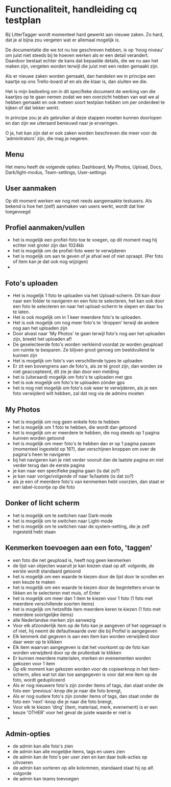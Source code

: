 # Functionaliteit, handleiding cq testplan

Bij LitterTagger wordt momenteel hard gewerkt aan nieuwe zaken. Zo hard, dat je al bijna zou vergeten wat er allemaal mogelijk is.

De documentatie die we tot nu toe geschreven hebben, is op 'hoog niveau' om juist niet steeds bij te hoeven werken als er een detail verandert. Daardoor bestaat echter de kans dat bepaalde details, die we nu aan het maken zijn, vergeten worden terwijl die juist met een reden gemaakt zijn.

Als er nieuwe zaken worden gemaakt, dan handelen we in principe een kaartje op ons Trello-board af en als die klaar is, dan sluiten we die.

Het is mijn bedoeling om in dit specifieke document de werking van die kaartjes op te gaan nemen zodat we een overzicht hebben van wat we al hebben gemaakt en ook meteen soort testplan hebben om per onderdeel te kijken of dat lekker werkt.

In principe zou je als gebruiker al deze stappen moeten kunnen doorlopen en dan zijn we uiteraard benieuwd naar je ervaringen.

O ja, het kan zijn dat er ook zaken worden beschreven die meer voor de 'adminitrators' zijn, die mag je negeren.

## Menu

Het menu heeft de volgende opties: Dashboard, My Photos, Upload, Docs, Dark/light-modus, Team-settings, User-settings

## User aanmaken

Op dit moment werken we nog met reeds aangemaakte testusers. Als bekend is hoe het (zelf) aanmaken van users werkt, wordt dat hier toegevoegd

## Profiel aanmaken/vullen

- het is mogelijk een profiel-foto toe te voegen, op dit moment mag hij echter niet groter zijn dan 1024kb
- het is mogelijk om de profiel-foto weer te verwijderen
- het is mogelijk om aan te geven of je afval wel of niet opraapt. (Per foto of item kan je dat ook nog wijzigen)
- 

## Foto's uploaden

- Het is mogelijk 1 foto te uploaden via het Upload-scherm. Dit kan door naar een folder te navigeren en een foto te selecteren, het kan ook door een foto te selecteren en naar het upload-scherm te slepen en daar los te laten.
- Het is ook mogelijk om in 1 keer meerdere foto's te uploaden.
- Het is ook mogelijk om nog meer foto's te 'droppen' terwijl de andere nog aan het uploaden zijn
- Door alvast naar 'My Photos' te gaan terwijl foto's nog aan het uploaden zijn, breekt het uploaden af!
- De geselecteerde foto's worden verkleind voordat ze worden geupload om ruimte te besparen. Ze blijven groot genoeg om beeldvullend te kunnen zijn
- Het is mogelijk om foto's van verschillende types te uploaden
- Er zit een bovengrens aan de foto's, als ze té groot zijn, dan worden ze niet geaccepteerd, dit zie je dan door een melding
- het is (uiteraard) mogelijk om foto's te uploaden met gps
- het is ook mogelijk om foto's te uploaden zónder gps
- het is nog niet mogelijk om foto's ook weer te verwijderen, als je een foto verwijderd wilt hebben, zal dat nog via de admins moeten

## My Photos
- het is mogelijk om nog geen enkele foto te hebben
- het is mogelijk om 1 foto te hebben, die wordt dan getoond
- het is mogelijk om er meerdere te hebben, die nog steeds op 1 pagina kunnen worden getoond
- het is mogelijk om meer foto's te hebben dan er op 1 pagina passen (momenteel ingesteld op 16?), dan verschijnen knoppen om over de pagina's heen te navigeren
- bij het navigeren kan je niet verder vooruit dan de laatste pagina en niet verder terug dan de eerste pagina
- je kan naar een specifieke pagina gaan (is dat zo?)
- je kan naar vorige/volgende of naar 1e/laatste (is dat zo?)
- als je een of meerdere foto's van kenmerken hebt voorzien, dan staat er een label-icoontje op die foto

## Donker of licht scherm
- het is mogelijk om te switchen naar Dark-mode
- het is mogelijk om te switchen naar Light-mode
- het is mogelijk om te switchen naar de system-setting, die je zelf ingesteld hebt staan

## Kenmerken toevoegen aan een foto, 'taggen'
- een foto die net geupload is, heeft nog geen kenmerken
- de lijst van objecten waaruit je kan kiezen staat op alf. volgorde, de eerste wordt standaard getoond
- het is mogelijk om een waarde te kiezen door de lijst door te scrollen en een keuze te maken
- het is mogelijk om een waarde te kiezen door de beginletters ervan te tikken en te selecteren met muis, of Enter
- het is mogelijk om meer dan 1 item te kiezen voor 1 foto (1 foto met meerdere verschillende soorten items)
- het is mogelijk om hetzelfde item meerdere keren te kiezen (1 foto met meerdere soortgelijke items)
- alle Nederlandse merken zijn aanwezig
- Voor elk afzonderlijk item op de foto kan je aangeven of het opgeraapt is of niet, hij neemt de defaultwaarde over die bij Profiel is aangegeven
- Elk kenmerk dat gegeven is aan een item kan worden verwijderd door daar weer op te klikken
- Elk item waarvan aangegeven is dat het voorkomt op de foto kan worden verwijderd door op de prullenbak te klikken
- Er kunnen meerdere materialen, merken en evenementen worden gekozen voor 1 item
- Op elk moment kan gekozen worden voor de copieerknop in het item-scherm, alles wat tot dan toe aangegeven is voor dat ene item op de foto, wordt gedupliceerd
- Als er nog nieuwere foto's zijn zonder items of tags, dan staat onder de foto een 'previous'-knop die je naar die foto brengt,
- Als er nog oudere foto's zijn zonder items of tags, dan staat onder de foto een 'next'-knop die je naar die foto brengt,
- Voor elk te kiezen 'ding' (item, materiaal, merk, evenement) is er een keuze 'OTHER' voor het geval de juiste waarde er niet is
- 

## Admin-opties
- de admin kan alle foto's zien
- de admin kan alle mogelijke items, tags en users zien
- de admin kan de foto's per user zien en kan daar bulk-acties op uitvoeren
- de admin kan sorteren op alle kolommen, standaard staat hij op alf. volgorde
- de admin kan teams toevoegen

